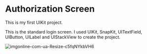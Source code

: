 # Authorization Screen

This is my first UIKit project.

This is the standard login screen. I used UIKit, SnapKit, UITextField, UIButton, UILabel and UIStackView to create the project.

![imgonline-com-ua-Resize-c5fqNYkbVH6](https://user-images.githubusercontent.com/109585128/190139558-12098f7a-4087-47bb-90a6-0b863e684ab8.jpg)
